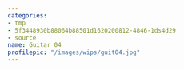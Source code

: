```yaml
---
categories:
- tmp
- 5f3448930b88064b88501d1620200812-4846-1ds4d29
- source
name: Guitar 04
profilepic: "/images/wips/guit04.jpg"
---
```



